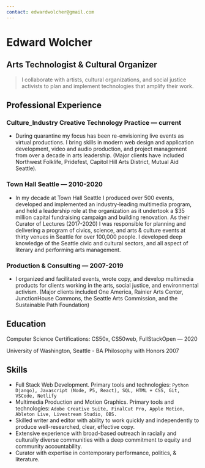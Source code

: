 ```yaml
---
contact: edwardwolcher@gmail.com
---
```


# Edward Wolcher

## Arts Technologist & Cultural Organizer

> I collaborate with artists, cultural organizations, and social justice activists to plan and implement technologies that amplify their work.

## Professional Experience

### Culture_Industry Creative Technology Practice — current

* During quarantine my focus has been re-envisioning live events as virtual productions. I bring skills in modern web design and application development, video and audio production, and project management from over a decade in arts leadership. (Major clients have included Northwest Folklife, Pridefest, Capitol Hill Arts District, Mutual Aid Seattle).

### Town Hall Seattle — 2010-2020

* In my decade at Town Hall Seattle I produced over 500 events, developed and implemented an industry-leading multimedia program, and held a leadership role at the organization as it undertook a $35 million capital fundraising campaign and building renovation. As their Curator of Lectures (2017-2020) I was responsible for planning and delivering a program of civics, science, and arts & culture events at thirty venues in Seattle for over 100,000 people. I developed deep knowledge of the Seattle civic and cultural sectors, and all aspect of literary and performing arts management.

### Production & Consulting — 2007-2019

* I organized and facilitated events, wrote copy, and develop multimedia products for clients working in the arts, social justice, and environmental activism. (Major clients included One America, Rainier Arts Center, JunctionHouse Commons, the Seattle Arts Commission, and the Sustainable Path Foundation)

## Education

Computer Science Certifications: CS50x, CS50web, FullStackOpen — 2020

University of Washington, Seattle - BA Philosophy with Honors 2007

## Skills

* Full Stack Web Development. Primary tools and technologies: `Python Django), Javascript (Node, P5, React), SQL, HTML + CSS, Git, VSCode, Netlify`
* Multimedia Production and Motion Graphics. Primary tools and technologies: `Adobe Creative Suite, FinalCut Pro, Apple Motion, Ableton Live, Livestream Studio, OBS.`
* Skilled writer and editor with ability to work quickly and independently to produce well-researched, clear, effective copy.
* Extensive experience with broad-based outreach in racially and culturally diverse communities with a deep commitment to equity and community accountability.
* Curator with expertise in contemporary performance, politics, & literature.
